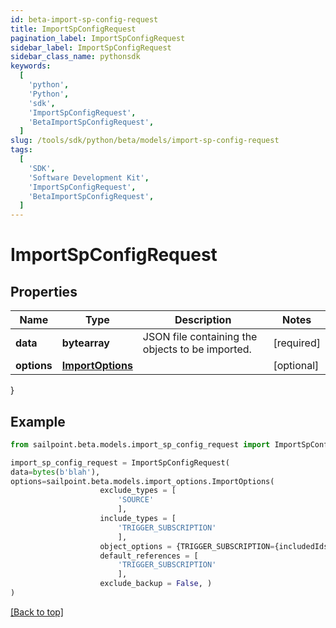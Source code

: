 ```yaml
---
id: beta-import-sp-config-request
title: ImportSpConfigRequest
pagination_label: ImportSpConfigRequest
sidebar_label: ImportSpConfigRequest
sidebar_class_name: pythonsdk
keywords:
  [
    'python',
    'Python',
    'sdk',
    'ImportSpConfigRequest',
    'BetaImportSpConfigRequest',
  ]
slug: /tools/sdk/python/beta/models/import-sp-config-request
tags:
  [
    'SDK',
    'Software Development Kit',
    'ImportSpConfigRequest',
    'BetaImportSpConfigRequest',
  ]
---
```


# ImportSpConfigRequest

## Properties

| Name | Type | Description | Notes |
| --- | --- | --- | --- |
| **data** | **bytearray** | JSON file containing the objects to be imported. | [required] |
| **options** | [**ImportOptions**](import-options) |  | [optional] |

}

## Example

```python
from sailpoint.beta.models.import_sp_config_request import ImportSpConfigRequest

import_sp_config_request = ImportSpConfigRequest(
data=bytes(b'blah'),
options=sailpoint.beta.models.import_options.ImportOptions(
                    exclude_types = [
                        'SOURCE'
                        ],
                    include_types = [
                        'TRIGGER_SUBSCRIPTION'
                        ],
                    object_options = {TRIGGER_SUBSCRIPTION={includedIds=[be9e116d-08e1-49fc-ab7f-fa585e96c9e4], includedNames=[Test 2]}},
                    default_references = [
                        'TRIGGER_SUBSCRIPTION'
                        ],
                    exclude_backup = False, )
)

```

[[Back to top]](#)
